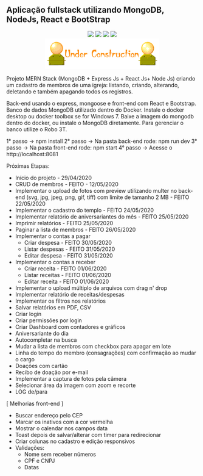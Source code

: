 ## Aplicação fullstack utilizando MongoDB, NodeJs, React e BootStrap
<p align="center">
  <img src="https://img.shields.io/badge/Mongoose-5.9.10-blue.svg?colorB=449a45">
  <img src="https://img.shields.io/badge/React-16.13.1-blue.svg">
  <img src="https://img.shields.io/badge/Nodejs-12.16.1-blue.svg?colorB=90c53f">
  <img src="https://img.shields.io/badge/Express-4.17.1-blue.svg?colorB=47535e">
  <br/>
  <img src="./underconstruction.gif">
</p>

Projeto MERN Stack (MongoDB + Express Js + React Js+ Node Js) criando um cadastro de membros de uma igreja: listando, criando, alterando, deletando e também apagando todos os registros.

Back-end usando o express, mongoose e front-end com React e Bootstrap. 
Banco de dados MongoDB utilizado dentro do Docker. 
Instale o docker desktop ou docker toolbox se for Windows 7. Baixe a imagem do mongodb dentro do docker, ou instale o MongoDB diretamente. Para gerenciar o banco utilize o Robo 3T.



1° passo -> npm install
2° passo -> Na pasta back-end rode: npm run dev
3° passo -> Na pasta front-end rode: npm start
4° passo -> Acesse o http://localhost:8081

Próximas Etapas:
- Início do projeto - 29/04/2020
- CRUD de membros - FEITO - 12/05/2020
- Implementar o upload de fotos com preview utilizando multer no back-end (svg, jpg, jpeg, png, gif, tiff) com limite de tamanho 2 MB - FEITO 22/05/2020
- Implementar o cadastro do templo - FEITO 24/05/2020
- Implementar relatório de aniversariantes do mês - FEITO 25/05/2020
- Imprimir relatórios - FEITO 25/05/2020
- Paginar a lista de membros - FEITO 26/05/2020
- Implementar o contas a pagar
  - Criar despesa - FEITO 30/05/2020
  - Listar despesas - FEITO 31/05/2020
  - Editar despesa - FEITO 31/05/2020
- Implementar o contas a receber
  - Criar receita - FEITO 01/06/2020
  - Listar receitas - FEITO 01/06/2020
  - Editar receita - FEITO 01/06/2020
- Implementar o upload múltiplo de arquivos com drag n' drop
- Implementar relatório de receitas/despesas
- Implementar os filtros nos relatórios
- Salvar relatórios em PDF, CSV
- Criar login
- Criar permissões por login
- Criar Dashboard com contadores e gráficos
- Aniversariante do dia
- Autocompletar na busca
- Mudar a lista de membros com checkbox para apagar em lote
- Linha do tempo do membro (consagrações) com confirmação ao mudar o cargo
- Doações com cartão
- Recibo de doação por e-mail
- Implementar a captura de fotos pela câmera
- Selecionar área da imagem com zoom e recorte
- LOG de/para

[ Melhorias front-end ]

- Buscar endereço pelo CEP
- Marcar os inativos com a cor vermelha
- Mostrar o calendar nos campos data
- Toast depois de salvar/alterar com timer para redirecionar
- Criar colunas no cadastro e edição responsivos
- Validações:
  - Nome sem receber números
  - CPF e CNPJ
  - Datas